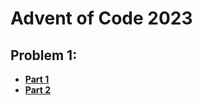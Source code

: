 # Advent of Code 2023

## Problem 1:
* [**Part 1**](#https://github.com/Kelisei/aoc_2023/blob/master/src/Problem1.java)
* [**Part 2**](#https://github.com/Kelisei/aoc_2023/blob/master/src/Problem1_pt2.java)

